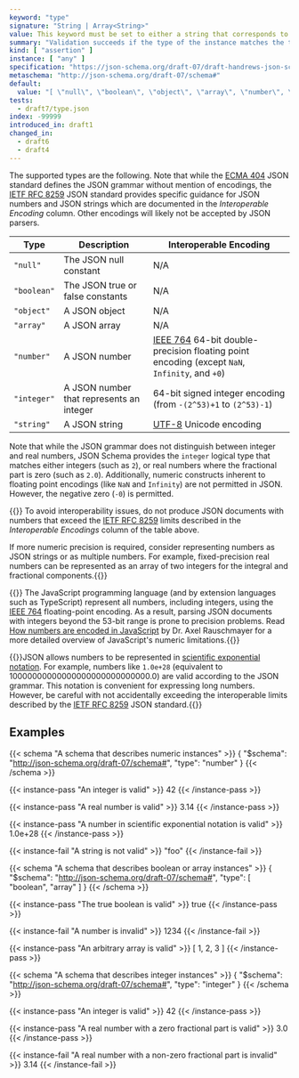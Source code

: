 ```yaml
---
keyword: "type"
signature: "String | Array<String>"
value: This keyword must be set to either a string that corresponds to one of the supported types, or a *non-empty* array of unique strings that correspond to one of the supported types
summary: "Validation succeeds if the type of the instance matches the type represented by the given type, or matches at least one of the given types."
kind: [ "assertion" ]
instance: [ "any" ]
specification: "https://json-schema.org/draft-07/draft-handrews-json-schema-validation-01#rfc.section.6.1.1"
metaschema: "http://json-schema.org/draft-07/schema#"
default:
  value: "[ \"null\", \"boolean\", \"object\", \"array\", \"number\", \"string\" ]"
tests:
  - draft7/type.json
index: -99999
introduced_in: draft1
changed_in:
  - draft6
  - draft4
---
```


The supported types are the following. Note that while the [ECMA
404](https://ecma-international.org/publications-and-standards/standards/ecma-404/)
JSON standard defines the JSON grammar without mention of encodings, the [IETF
RFC 8259](https://www.rfc-editor.org/rfc/rfc8259) JSON standard provides
specific guidance for JSON numbers and JSON strings which are documented in the
*Interoperable Encoding* column. Other encodings will likely not be accepted by
JSON parsers.

| Type        | Description                              | Interoperable Encoding                                                                                   |
|-------------|------------------------------------------|----------------------------------------------------------------------------------------------------------|
| `"null"`    | The JSON null constant                   | N/A                                                                                                      |
| `"boolean"` | The JSON true or false constants         | N/A                                                                                                      |
| `"object"`  | A JSON object                            | N/A                                                                                                      |
| `"array"`   | A JSON array                             | N/A                                                                                                      |
| `"number"`  | A JSON number                            | [IEEE 764](https://ieeexplore.ieee.org/document/8766229) 64-bit double-precision floating point encoding (except `NaN`, `Infinity`, and `+0`) |
| `"integer"` | A JSON number that represents an integer | 64-bit signed integer encoding (from `-(2^53)+1` to `(2^53)-1`)                                          |
| `"string"`  | A JSON string                            | [UTF-8](https://en.wikipedia.org/wiki/UTF-8) Unicode encoding                                            |

Note that while the JSON grammar does not distinguish between integer and real
numbers, JSON Schema provides the `integer` logical type that matches either
integers (such as `2`), or real numbers where the fractional part is zero (such
as `2.0`).  Additionally, numeric constructs inherent to floating point
encodings (like `NaN` and `Infinity`) are not permitted in JSON. However, the
negative zero (`-0`) is permitted.

{{<best-practice>}} To avoid interoperability issues, do not produce JSON
documents with numbers that exceed the [IETF RFC
8259](https://www.rfc-editor.org/rfc/rfc8259) limits described in the
*Interoperable Encodings* column of the table above.

If more numeric precision is required, consider representing numbers as JSON
strings or as multiple numbers. For example, fixed-precision real numbers can
be represented as an array of two integers for the integral and fractional
components.{{</best-practice>}}

{{<common-pitfall>}} The JavaScript programming language (and by extension
languages such as TypeScript) represent all numbers, including integers, using
the [IEEE 764](https://ieeexplore.ieee.org/document/8766229) floating-point
encoding. As a result, parsing JSON documents with integers beyond the 53-bit
range is prone to precision problems. Read [How numbers are encoded in
JavaScript](https://2ality.com/2012/04/number-encoding.html) by Dr. Axel
Rauschmayer for a more detailed overview of JavaScript's numeric
limitations.{{</common-pitfall>}}

{{<learning-more>}}JSON allows numbers to be represented in [scientific
exponential
notation](https://en.wikipedia.org/wiki/Scientific_notation#E_notation). For
example, numbers like `1.0e+28` (equivalent to 10000000000000000000000000000.0)
are valid according to the JSON grammar. This notation is convenient for
expressing long numbers. However, be careful with not accidentally exceeding
the interoperable limits described by the [IETF RFC
8259](https://www.rfc-editor.org/rfc/rfc8259) JSON
standard.{{</learning-more>}}

## Examples

{{< schema "A schema that describes numeric instances" >}}
{
  "$schema": "http://json-schema.org/draft-07/schema#",
  "type": "number"
}
{{< /schema >}}

{{< instance-pass "An integer is valid" >}}
42
{{< /instance-pass >}}

{{< instance-pass "A real number is valid" >}}
3.14
{{< /instance-pass >}}

{{< instance-pass "A number in scientific exponential notation is valid" >}}
1.0e+28
{{< /instance-pass >}}

{{< instance-fail "A string is not valid" >}}
"foo"
{{< /instance-fail >}}

{{< schema "A schema that describes boolean or array instances" >}}
{
  "$schema": "http://json-schema.org/draft-07/schema#",
  "type": [ "boolean", "array" ]
}
{{< /schema >}}

{{< instance-pass "The true boolean is valid" >}}
true
{{< /instance-pass >}}

{{< instance-fail "A number is invalid" >}}
1234
{{< /instance-fail >}}

{{< instance-pass "An arbitrary array is valid" >}}
[ 1, 2, 3 ]
{{< /instance-pass >}}

{{< schema "A schema that describes integer instances" >}}
{
  "$schema": "http://json-schema.org/draft-07/schema#",
  "type": "integer"
}
{{< /schema >}}

{{< instance-pass "An integer is valid" >}}
42
{{< /instance-pass >}}

{{< instance-pass "A real number with a zero fractional part is valid" >}}
3.0
{{< /instance-pass >}}

{{< instance-fail "A real number with a non-zero fractional part is invalid" >}}
3.14
{{< /instance-fail >}}
